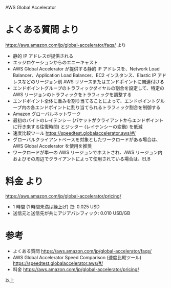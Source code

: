 AWS Global Accelerator

# よくある質問 より
https://aws.amazon.com/jp/global-accelerator/faqs/ より

- 静的 IP アドレスが提供される
- エッジロケーションからのエニーキャスト
- AWS Global Accelerator が提供する静的 IP アドレスを、Network Load Balancer、Application Load Balancer、EC2 インスタンス、Elastic IP アドレスなどのリージョン別 AWS リソースまたはエンドポイントに関連付ける
- エンドポイントグループのトラフィックダイヤルの割合を設定して、特定の AWS リージョンのトラフィックをトラフィックを調整する
- エンドポイント全体に重みを割り当てることによって、エンドポイントグループ内の各エンドポイントに割り当てられるトラフィック割合を制御する
- Amazon グローバルネットワーク
- 最初のバイトのレイテンシー (パケットがクライアントからエンドポイントに行き来する往復時間) とジッター (レイテンシーの変動) を低減
- 速度比較ツール https://speedtest.globalaccelerator.aws/#/
- グローバルクライアントベースを対象としたワークロードがある場合は、AWS Global Accelerator を使用を推奨
- ワークロードが単一の AWS リージョンでホストされ、AWS リージョン内およびその周辺でクライアントによって使用されている場合は、ELB

# 料金 より
https://aws.amazon.com/jp/global-accelerator/pricing/
- 1 時間 (1 時間未満は繰上げ) 毎: 0.025 USD
- 送信元と送信先が共にアジアパシフィック: 0.010 USD/GB

# 参考
- よくある質問 https://aws.amazon.com/jp/global-accelerator/faqs/
- AWS Global Accelerator Speed Comparison (速度比較ツール)  https://speedtest.globalaccelerator.aws/#/
- 料金 https://aws.amazon.com/jp/global-accelerator/pricing/

以上